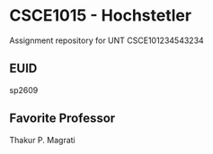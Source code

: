 
# CSCE1015 - Hochstetler
Assignment repository for UNT CSCE101234543234
## EUID
sp2609
## Favorite Professor
Thakur P. Magrati

